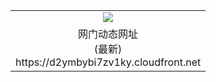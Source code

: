 ﻿<table>
  <tr></tr>
  <tr><td colspan=2 align=center><img src="https://d2ymbybi7zv1ky.cloudfront.net/Up/oGate.jpg" /></td></tr>
  <tr><td colspan=2 align=center>网门动态网址<br/>(最新)
<br>https://d2ymbybi7zv1ky.cloudfront.net
<br/>
    </td>
  </tr>
</table>
